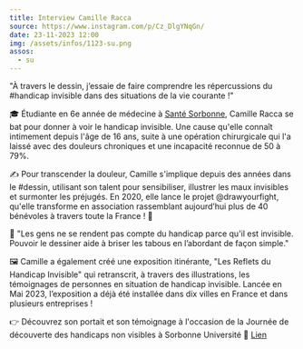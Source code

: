 ```yaml
---
title: Interview Camille Racca
source: https://www.instagram.com/p/Cz_DlgYNqGn/
date: 23-11-2023 12:00
img: /assets/infos/1123-su.png
assos:
  - su
---
```


"À travers le dessin, j’essaie de faire comprendre les répercussions du #handicap invisible dans des situations de la vie courante !"

🎓 Étudiante en 6e année de médecine à [Santé Sorbonne](https://www.instagram.com/sante_sorbonne/), Camille Racca se bat pour donner à voir le handicap invisible. Une cause qu'elle connaît intimement depuis l'âge de 16 ans, suite à une opération chirurgicale qui l'a laissé avec des douleurs chroniques et une incapacité reconnue de 50 à 79%.

✍ Pour transcender la douleur, Camille s'implique depuis des années dans le #dessin, utilisant son talent pour sensibiliser, illustrer les maux invisibles et surmonter les préjugés. En 2020, elle lance le projet @drawyourfight, qu'elle transforme en association rassemblant aujourd’hui plus de 40 bénévoles à travers toute la France ! 💪

💬 "Les gens ne se rendent pas compte du handicap parce qu'il est invisible. Pouvoir le dessiner aide à briser les tabous en l’abordant de façon simple."

🖼 Camille a également créé une exposition itinérante, "Les Reflets du Handicap Invisible" qui retranscrit, à travers des illustrations, les témoignages de personnes en situation de handicap invisible. Lancée en Mai 2023, l’exposition a déjà été installée dans dix villes en France et dans plusieurs entreprises !

👉 Découvrez son portait et son témoignage à l'occasion de la Journée de découverte des handicaps non visibles à Sorbonne Université
🔗 [Lien](https://www.sorbonne-universite.fr/portraits/camille-racca)